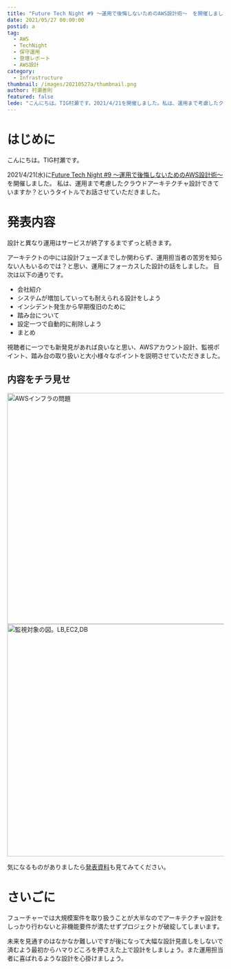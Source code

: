 ```yaml
---
title: "Future Tech Night #9 ～運用で後悔しないためのAWS設計術～　を開催しました。"
date: 2021/05/27 00:00:00
postid: a
tag:
  - AWS
  - TechNight
  - 保守運用
  - 登壇レポート
  - AWS設計
category:
  - Infrastructure
thumbnail: /images/20210527a/thumbnail.png
author: 村瀬善則
featured: false
lede: "こんにちは。TIG村瀬です。2021/4/21を開催しました。私は、運用まで考慮したクラウドアーキテクチャ設計できていますか？というタイトルでお話させていただきました。発表資料は..."
---
```

# はじめに

こんにちは。TIG村瀬です。

2021/4/21(水)に[Future Tech Night #9 ～運用で後悔しないためのAWS設計術～](https://future.connpass.com/event/209778/)を開催しました。
私は、運用まで考慮したクラウドアーキテクチャ設計できていますか？というタイトルでお話させていただきました。

<script async class="speakerdeck-embed" data-id="104031a6a5794ecaa26d0e160e660617" data-ratio="1.77777777777778" src="//speakerdeck.com/assets/embed.js"></script>


# 発表内容
設計と異なり運用はサービスが終了するまでずっと続きます。

アーキテクトの中には設計フェーズまでしか関わらず、運用担当者の苦労を知らない人もいるのでは？と思い、運用にフォーカスした設計の話をしました。
目次は以下の通りです。

* 会社紹介
* システムが増加していっても耐えられる設計をしよう
* インシデント発生から早期復旧のために
* 踏み台について
* 設定一つで自動的に削除しよう
* まとめ

視聴者に一つでも新発見があれば良いなと思い、AWSアカウント設計、監視ポイント、踏み台の取り扱いと大小様々なポイントを説明させていただきました。

## 内容をチラ見せ

<img src="/images/20210527a/p1.png" alt="AWSインフラの問題" width="956" height="536" loading="lazy">


<img src="/images/20210527a/p2.png" alt="監視対象の図。LB,EC2,DB" width="959" height="539" loading="lazy">

気になるものがありましたら[発表資料](https://future.connpass.com/event/209778/presentation/)も見てみてください。

# さいごに

フューチャーでは大規模案件を取り扱うことが大半なのでアーキテクチャ設計をしっかり行わないと非機能要件が満たせずプロジェクトが破綻してしまいます。

未来を見通すのはなかなか難しいですが後になって大幅な設計見直しをしないで済むよう最初からハマりどころを押さえた上で設計をしましょう。また運用担当者に喜ばれるような設計を心掛けましょう。
